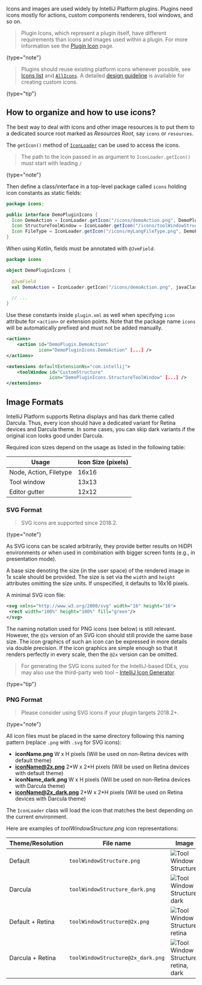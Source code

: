 [//]: # (title: Working with Icons and Images)

<!-- Copyright 2000-2020 JetBrains s.r.o. and other contributors. Use of this source code is governed by the Apache 2.0 license that can be found in the LICENSE file. -->

Icons and images are used widely by IntelliJ Platform plugins.
Plugins need icons mostly for actions, custom components renderers, tool windows, and so on.

 >  Plugin Icons, which represent a plugin itself, have different requirements than icons and images used within a plugin.
For more information see the [Plugin Icon](plugin_icon_file.md) page.
 >
 {type="note"}

 >  Plugins should reuse existing platform icons whenever possible, see [Icons list](https://jetbrains.design/intellij/resources/icons_list/) and [`AllIcons`](upsource:///platform/util/src/com/intellij/icons/AllIcons.java).
> A detailed [design guideline](https://jetbrains.design/intellij/principles/icons/) is available for creating custom icons.
 >
 {type="tip"}

## How to organize and how to use icons?

The best way to deal with icons and other image resources is to put them to a dedicated source root marked as *Resources Root*, say `icons` or `resources`.

The `getIcon()` method of [`IconLoader`](upsource:///platform/util/ui/src/com/intellij/openapi/util/IconLoader.java) can be used to access the icons.

 >  The path to the icon passed in as argument to `IconLoader.getIcon()` must start with leading `/`
 >
 {type="note"}

Then define a class/interface in a top-level package called `icons` holding icon constants as static fields:

```java
package icons;

public interface DemoPluginIcons {
  Icon DemoAction = IconLoader.getIcon("/icons/demoAction.png", DemoPluginIcons.class);
  Icon StructureToolWindow = IconLoader.getIcon("/icons/toolWindowStructure.png", DemoPluginIcons.class);
  Icon FileType = IconLoader.getIcon("/icons/myLangFileType.png", DemoPluginIcons.class);
}
```

When using Kotlin, fields must be annotated with `@JvmField`:

```kotlin
package icons

object DemoPluginIcons {
  
  @JvmField
  val DemoAction = IconLoader.getIcon("/icons/demoAction.png", javaClass)

  // ...
}
```

Use these constants inside `plugin.xml` as well when specifying `icon` attribute for `<action>` or extension points.
Note that the package name `icons` will be automatically prefixed and must not be added manually.

```xml
<actions>
    <action id="DemoPlugin.DemoAction"
            icon="DemoPluginIcons.DemoAction" [...] />
</actions>

<extensions defaultExtensionNs="com.intellij">
    <toolWindow id="CustomStructure"
                icon="DemoPluginIcons.StructureToolWindow" [...] />
</extensions>

```

## Image Formats

IntelliJ Platform supports Retina displays and has dark theme called Darcula.
Thus, every icon should have a dedicated variant for Retina devices and Darcula theme.
In some cases, you can skip dark variants if the original icon looks good under Darcula.

Required icon sizes depend on the usage as listed in the following table:

| Usage                  | Icon Size (pixels) |
| ---------------------- | ------------------ |
| Node, Action, Filetype | 16x16              |
| Tool window            | 13x13              |
| Editor gutter          | 12x12              |

### SVG Format
 >  SVG icons are supported since 2018.2.
 >
 {type="note"}

As SVG icons can be scaled arbitrarily, they provide better results on HiDPI environments or when used in combination with bigger screen fonts (e.g., in presentation mode).

A base size denoting the size (in the user space) of the rendered image in 1x scale should be provided.
The size is set via the `width` and `height` attributes omitting the size units.
If unspecified, it defaults to 16x16 pixels.

A minimal SVG icon file:

```xml
<svg xmlns="http://www.w3.org/2000/svg" width="16" height="16">
 <rect width="100%" height="100%" fill="green"/>
</svg>
```

The naming notation used for PNG icons (see below) is still relevant.
However, the `@2x` version of an SVG icon should still provide the same base size.
The icon graphics of such an icon can be expressed in more details via double precision.
If the icon graphics are simple enough so that it renders perfectly in every scale, then the `@2x` version can be omitted.

 >  For generating the SVG icons suited for the IntelliJ-based IDEs, you may also use the third-party web tool – [IntelliJ Icon Generator](https://bjansen.github.io/intellij-icon-generator/).
 >
 {type="tip"}

### PNG Format
 >  Please consider using SVG icons if your plugin targets 2018.2+.
 >
 {type="note"}

All icon files must be placed in the same directory following this naming pattern (replace `.png` with `.svg` for SVG icons):

* **iconName.png** W x H pixels (Will be used on non-Retina devices with default theme)
* **iconName@2x.png** 2\*W x 2\*H pixels (Will be used on Retina devices with default theme)
* **iconName_dark.png** W x H pixels (Will be used on non-Retina devices with Darcula theme)
* **iconName@2x_dark.png** 2\*W x 2\*H pixels (Will be used on Retina devices with Darcula theme)

The `IconLoader` class will load the icon that matches the best depending on the current environment.

Here are examples of *toolWindowStructure.png* icon representations:

| Theme/Resolution | File name                         | Image                                                                       |
| ---------------- | --------------------------------- | --------------------------------------------------------------------------- |
| Default          | `toolWindowStructure.png`         | ![Tool Window Structure](toolWindowStructure.png)                       |
| Darcula          | `toolWindowStructure_dark.png`    | ![Tool Window Structure, dark](toolWindowStructure_dark.png)            |
| Default + Retina | `toolWindowStructure@2x.png`      | ![Tool Window Structure, retina](toolWindowStructure@2x.png)            |
| Darcula + Retina | `toolWindowStructure@2x_dark.png` | ![Tool Window Structure, retina, dark](toolWindowStructure@2x_dark.png) |